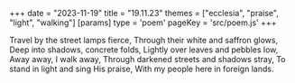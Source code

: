 +++
date = "2023-11-19"
title = "19.11.23"
themes = ["ecclesia", "praise", "light", "walking"]
[params]
  type = 'poem'
  pageKey = 'src/poem.js'
+++

Travel by the street lamps fierce,
Through their white and saffron glows,
Deep into shadows, concrete folds,
Lightly over leaves and pebbles low,
Away away, I walk away,
Through darkened streets and shadows stray,
To stand in light and sing His praise,
With my people here in foreign lands.
